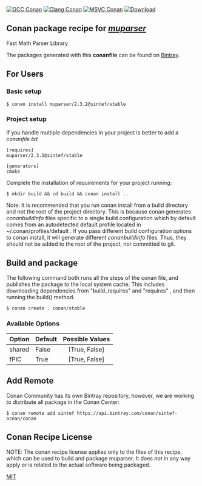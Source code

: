 [![GCC Conan](https://github.com/sintef-ocean/conan-muparser/workflows/GCC%20Conan/badge.svg)](https://github.com/sintef-ocean/conan-muparser/actions?query=workflow%3A"GCC+Conan")
[![Clang Conan](https://github.com/sintef-ocean/conan-muparser/workflows/Clang%20Conan/badge.svg)](https://github.com/sintef-ocean/conan-muparser/actions?query=workflow%3A"Clang+Conan")
[![MSVC Conan](https://github.com/sintef-ocean/conan-muparser/workflows/MSVC%20Conan/badge.svg)](https://github.com/sintef-ocean/conan-muparser/actions?query=workflow%3A"MSVC+Conan")
[![Download](https://api.bintray.com/packages/sintef-ocean/conan/muparser%3Asintef/images/download.svg)](https://bintray.com/sintef-ocean/conan/muparser%3Asintef/_latestVersion)

## Conan package recipe for [*muparser*](https://beltoforion.de/en/muparser/)

Fast Math Parser Library

The packages generated with this **conanfile** can be found on [Bintray](https://bintray.com/sintef-ocean/conan/muparser%3Asintef).

## For Users

### Basic setup

    $ conan install muparser/2.3.2@sintef/stable

### Project setup

If you handle multiple dependencies in your project is better to add a *conanfile.txt*

    [requires]
    muparser/2.3.2@sintef/stable

    [generators]
    cmake

Complete the installation of requirements for your project running:

    $ mkdir build && cd build && conan install ..

Note: It is recommended that you run conan install from a build directory and not the root of the project directory.  This is because conan generates *conanbuildinfo* files specific to a single build configuration which by default comes from an autodetected default profile located in ~/.conan/profiles/default .  If you pass different build configuration options to conan install, it will generate different *conanbuildinfo* files.  Thus, they should not be added to the root of the project, nor committed to git.


## Build and package

The following command both runs all the steps of the conan file, and publishes the package to the local system cache.  This includes downloading dependencies from "build_requires" and "requires" , and then running the build() method.

    $ conan create . conan/stable


### Available Options
| Option        | Default | Possible Values  |
| ------------- |:----------------- |:------------:|
| shared      | False |  [True, False] |
| fPIC      | True |  [True, False] |


## Add Remote

Conan Community has its own Bintray repository, however, we are working to distribute all package in the Conan Center:

    $ conan remote add sintef https://api.bintray.com/conan/sintef-ocean/conan


## Conan Recipe License

NOTE: The conan recipe license applies only to the files of this recipe, which can be used to build and package muparser.
It does *not* in any way apply or is related to the actual software being packaged.

[MIT](LICENSE)
